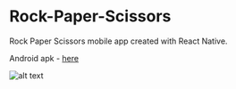 # Rock-Paper-Scissors
Rock Paper Scissors mobile app created with React Native.  

Android apk - [here](https://github.com/Maryll-castelino/Rock-Paper-Scissors/releases)  

![alt text](https://github.com/Maryll-castelino/Rock-Paper-Scissors/blob/main/screenshot.png?raw=true)
